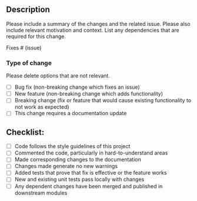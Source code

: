 ## Description

Please include a summary of the changes and the related issue. Please also include relevant motivation and context. List any dependencies that are required for this change.

Fixes # (issue)

### Type of change

Please delete options that are not relevant.

- [ ] Bug fix (non-breaking change which fixes an issue)
- [ ] New feature (non-breaking change which adds functionality)
- [ ] Breaking change (fix or feature that would cause existing functionality to not work as expected)
- [ ] This change requires a documentation update

## Checklist:

- [ ] Code follows the style guidelines of this project
- [ ] Commented the code, particularly in hard-to-understand areas
- [ ] Made corresponding changes to the documentation
- [ ] Changes made generate no new warnings
- [ ] Added tests that prove that fix is effective or the feature works
- [ ] New and existing unit tests pass locally with changes
- [ ] Any dependent changes have been merged and published in downstream modules